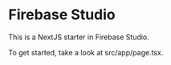 # Firebase Studio

This is a NextJS starter in Firebase Studio.

To get started, take a look at src/app/page.tsx.


























